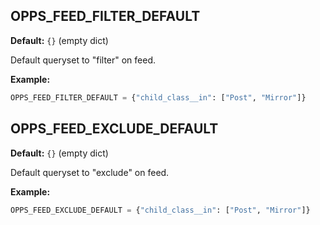 OPPS_FEED_FILTER_DEFAULT
-----------

**Default:** `{}` (empty dict)

Default queryset to "filter" on feed.

**Example:**
```python
OPPS_FEED_FILTER_DEFAULT = {"child_class__in": ["Post", "Mirror"]}
```



OPPS_FEED_EXCLUDE_DEFAULT
-----------

**Default:** `{}` (empty dict)

Default queryset to "exclude" on feed.

**Example:**
```python
OPPS_FEED_EXCLUDE_DEFAULT = {"child_class__in": ["Post", "Mirror"]}
```
